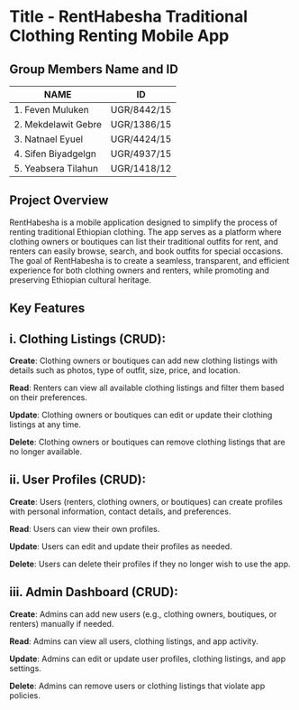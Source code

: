 # Title - RentHabesha Traditional Clothing Renting Mobile App
## Group Members Name and ID
| NAME                  | ID            |
| ----------------------| ------------- |
| 1. Feven Muluken      | UGR/8442/15   |
| 2. Mekdelawit Gebre   | UGR/1386/15   |
| 3. Natnael Eyuel      | UGR/4424/15   |
| 4. Sifen Biyadgelgn   | UGR/4937/15   |
| 5. Yeabsera Tilahun   | UGR/1418/12   |


## Project Overview
RentHabesha is a mobile application designed to simplify the process of renting traditional Ethiopian clothing. The app serves as a platform where clothing owners or boutiques can list their traditional outfits for rent, and renters can easily browse, search, and book outfits for special occasions. The goal of RentHabesha is to create a seamless, transparent, and efficient experience for both clothing owners and renters, while promoting and preserving Ethiopian cultural heritage.

## Key Features

## i. Clothing Listings (CRUD):

**Create**: Clothing owners or boutiques can add new clothing listings with details such as photos, type of outfit, size, price, and location.<br/>

**Read**: Renters can view all available clothing listings and filter them based on their preferences.<br/>

**Update**: Clothing owners or boutiques can edit or update their clothing listings at any time.<br/>

**Delete**: Clothing owners or boutiques can remove clothing listings that are no longer available.<br/>

## ii. User Profiles (CRUD):

**Create**: Users (renters, clothing owners, or boutiques) can create profiles with personal information, contact details, and preferences.<br/>

**Read**: Users can view their own profiles.<br/>

**Update**: Users can edit and update their profiles as needed.<br/>

**Delete**: Users can delete their profiles if they no longer wish to use the app.<br/>

## iii. Admin Dashboard (CRUD):

**Create**: Admins can add new users (e.g., clothing owners, boutiques, or renters) manually if needed.<br/>

**Read**: Admins can view all users, clothing listings, and app activity.<br/>

**Update**: Admins can edit or update user profiles, clothing listings, and app settings.<br/>

**Delete**: Admins can remove users or clothing listings that violate app policies.<br/>
